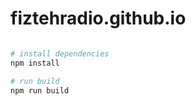 # fiztehradio.github.io

``` bash

# install dependencies
npm install

# run build
npm run build

```
